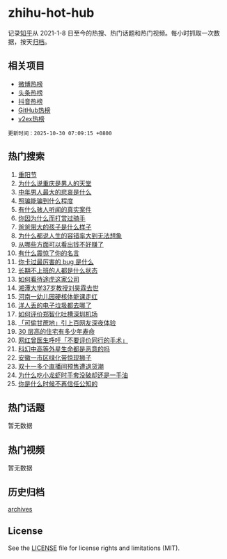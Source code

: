# zhihu-hot-hub

记录[知乎](https://www.zhihu.com/)从 2021-1-8 日至今的热搜、热门话题和热门视频。每小时抓取一次数据，按天[归档](archives)。

## 相关项目

- [微博热榜](https://github.com/snaildev/weibo-hot-hub)
- [头条热榜](https://github.com/snaildev/toutiao-hot-hub)
- [抖音热榜](https://github.com/snaildev/douyin-hot-hub)
- [GitHub热榜](https://github.com/snaildev/github-hot-hub)
- [v2ex热榜](https://github.com/snaildev/v2ex-hot-hub)


`更新时间：2025-10-30 07:09:15 +0800`

## 热门搜索

1. [重阳节](https://www.zhihu.com/search?q=%E9%87%8D%E9%98%B3%E8%8A%82)
1. [为什么说重庆是男人的天堂](https://www.zhihu.com/search?q=%E4%B8%BA%E4%BB%80%E4%B9%88%E8%AF%B4%E9%87%8D%E5%BA%86%E6%98%AF%E7%94%B7%E4%BA%BA%E7%9A%84%E5%A4%A9%E5%A0%82)
1. [中年男人最大的悲哀是什么](https://www.zhihu.com/search?q=%E4%B8%AD%E5%B9%B4%E7%94%B7%E4%BA%BA%E6%9C%80%E5%A4%A7%E7%9A%84%E6%82%B2%E5%93%80%E6%98%AF%E4%BB%80%E4%B9%88)
1. [照骗能骗到什么程度](https://www.zhihu.com/search?q=%E7%85%A7%E9%AA%97%E8%83%BD%E9%AA%97%E5%88%B0%E4%BB%80%E4%B9%88%E7%A8%8B%E5%BA%A6)
1. [有什么骇人听闻的真实案件](https://www.zhihu.com/search?q=%E6%9C%89%E4%BB%80%E4%B9%88%E9%AA%87%E4%BA%BA%E5%90%AC%E9%97%BB%E7%9A%84%E7%9C%9F%E5%AE%9E%E6%A1%88%E4%BB%B6)
1. [你因为什么而打赏过骑手](https://www.zhihu.com/search?q=%E4%BD%A0%E5%9B%A0%E4%B8%BA%E4%BB%80%E4%B9%88%E8%80%8C%E6%89%93%E8%B5%8F%E8%BF%87%E9%AA%91%E6%89%8B)
1. [爸爸带大的孩子是什么样子](https://www.zhihu.com/search?q=%E7%88%B8%E7%88%B8%E5%B8%A6%E5%A4%A7%E7%9A%84%E5%AD%A9%E5%AD%90%E6%98%AF%E4%BB%80%E4%B9%88%E6%A0%B7%E5%AD%90)
1. [为什么都说人生的容错率大到无法想象](https://www.zhihu.com/search?q=%E4%B8%BA%E4%BB%80%E4%B9%88%E9%83%BD%E8%AF%B4%E4%BA%BA%E7%94%9F%E7%9A%84%E5%AE%B9%E9%94%99%E7%8E%87%E5%A4%A7%E5%88%B0%E6%97%A0%E6%B3%95%E6%83%B3%E8%B1%A1)
1. [从哪些方面可以看出钱不好赚了](https://www.zhihu.com/search?q=%E4%BB%8E%E5%93%AA%E4%BA%9B%E6%96%B9%E9%9D%A2%E5%8F%AF%E4%BB%A5%E7%9C%8B%E5%87%BA%E9%92%B1%E4%B8%8D%E5%A5%BD%E8%B5%9A%E4%BA%86)
1. [有什么震惊了你的名言](https://www.zhihu.com/search?q=%E6%9C%89%E4%BB%80%E4%B9%88%E9%9C%87%E6%83%8A%E4%BA%86%E4%BD%A0%E7%9A%84%E5%90%8D%E8%A8%80)
1. [你卡过最厉害的 bug 是什么](https://www.zhihu.com/search?q=%E4%BD%A0%E5%8D%A1%E8%BF%87%E6%9C%80%E5%8E%89%E5%AE%B3%E7%9A%84%20bug%20%E6%98%AF%E4%BB%80%E4%B9%88)
1. [长期不上班的人都是什么状态](https://www.zhihu.com/search?q=%E9%95%BF%E6%9C%9F%E4%B8%8D%E4%B8%8A%E7%8F%AD%E7%9A%84%E4%BA%BA%E9%83%BD%E6%98%AF%E4%BB%80%E4%B9%88%E7%8A%B6%E6%80%81)
1. [如何看待途虎这家公司](https://www.zhihu.com/search?q=%E5%A6%82%E4%BD%95%E7%9C%8B%E5%BE%85%E9%80%94%E8%99%8E%E8%BF%99%E5%AE%B6%E5%85%AC%E5%8F%B8)
1. [湘潭大学37岁教授刘昊霖去世](https://www.zhihu.com/search?q=%E6%B9%98%E6%BD%AD%E5%A4%A7%E5%AD%A637%E5%B2%81%E6%95%99%E6%8E%88%E5%88%98%E6%98%8A%E9%9C%96%E5%8E%BB%E4%B8%96)
1. [河南一幼儿园硬核体能课走红](https://www.zhihu.com/search?q=%E6%B2%B3%E5%8D%97%E4%B8%80%E5%B9%BC%E5%84%BF%E5%9B%AD%E7%A1%AC%E6%A0%B8%E4%BD%93%E8%83%BD%E8%AF%BE%E8%B5%B0%E7%BA%A2)
1. [洋人丢的电子垃圾都去哪了](https://www.zhihu.com/search?q=%E6%B4%8B%E4%BA%BA%E4%B8%A2%E7%9A%84%E7%94%B5%E5%AD%90%E5%9E%83%E5%9C%BE%E9%83%BD%E5%8E%BB%E5%93%AA%E4%BA%86)
1. [如何评价郑智化吐槽深圳机场](https://www.zhihu.com/search?q=%E5%A6%82%E4%BD%95%E8%AF%84%E4%BB%B7%E9%83%91%E6%99%BA%E5%8C%96%E5%90%90%E6%A7%BD%E6%B7%B1%E5%9C%B3%E6%9C%BA%E5%9C%BA)
1. [「可偷甘蔗地」引上百网友深夜体验](https://www.zhihu.com/search?q=%E3%80%8C%E5%8F%AF%E5%81%B7%E7%94%98%E8%94%97%E5%9C%B0%E3%80%8D%E5%BC%95%E4%B8%8A%E7%99%BE%E7%BD%91%E5%8F%8B%E6%B7%B1%E5%A4%9C%E4%BD%93%E9%AA%8C)
1. [30 层高的住宅有多少年寿命](https://www.zhihu.com/search?q=30%20%E5%B1%82%E9%AB%98%E7%9A%84%E4%BD%8F%E5%AE%85%E6%9C%89%E5%A4%9A%E5%B0%91%E5%B9%B4%E5%AF%BF%E5%91%BD)
1. [网红曾医生呼吁「不要评价同行的手术」](https://www.zhihu.com/search?q=%E7%BD%91%E7%BA%A2%E6%9B%BE%E5%8C%BB%E7%94%9F%E5%91%BC%E5%90%81%E3%80%8C%E4%B8%8D%E8%A6%81%E8%AF%84%E4%BB%B7%E5%90%8C%E8%A1%8C%E7%9A%84%E6%89%8B%E6%9C%AF%E3%80%8D)
1. [科幻中高等外星生命都是恶意的吗](https://www.zhihu.com/search?q=%E7%A7%91%E5%B9%BB%E4%B8%AD%E9%AB%98%E7%AD%89%E5%A4%96%E6%98%9F%E7%94%9F%E5%91%BD%E9%83%BD%E6%98%AF%E6%81%B6%E6%84%8F%E7%9A%84%E5%90%97)
1. [安徽一市区绿化带惊现狮子](https://www.zhihu.com/search?q=%E5%AE%89%E5%BE%BD%E4%B8%80%E5%B8%82%E5%8C%BA%E7%BB%BF%E5%8C%96%E5%B8%A6%E6%83%8A%E7%8E%B0%E7%8B%AE%E5%AD%90)
1. [双十一多个直播间预售遭退货潮](https://www.zhihu.com/search?q=%E5%8F%8C%E5%8D%81%E4%B8%80%E5%A4%9A%E4%B8%AA%E7%9B%B4%E6%92%AD%E9%97%B4%E9%A2%84%E5%94%AE%E9%81%AD%E9%80%80%E8%B4%A7%E6%BD%AE)
1. [为什么吃小龙虾时手套没破却还是一手油](https://www.zhihu.com/search?q=%E4%B8%BA%E4%BB%80%E4%B9%88%E5%90%83%E5%B0%8F%E9%BE%99%E8%99%BE%E6%97%B6%E6%89%8B%E5%A5%97%E6%B2%A1%E7%A0%B4%E5%8D%B4%E8%BF%98%E6%98%AF%E4%B8%80%E6%89%8B%E6%B2%B9)
1. [你是什么时候不再信任公知的](https://www.zhihu.com/search?q=%E4%BD%A0%E6%98%AF%E4%BB%80%E4%B9%88%E6%97%B6%E5%80%99%E4%B8%8D%E5%86%8D%E4%BF%A1%E4%BB%BB%E5%85%AC%E7%9F%A5%E7%9A%84)

## 热门话题

暂无数据

## 热门视频

暂无数据

## 历史归档

[archives](archives)

## License

See the [LICENSE](LICENSE) file for license rights and limitations (MIT).
